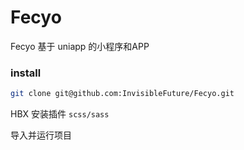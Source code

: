 # Fecyo
Fecyo 基于 uniapp 的小程序和APP





### install

```bash
git clone git@github.com:InvisibleFuture/Fecyo.git

```

HBX 安装插件 `scss/sass`

导入并运行项目
